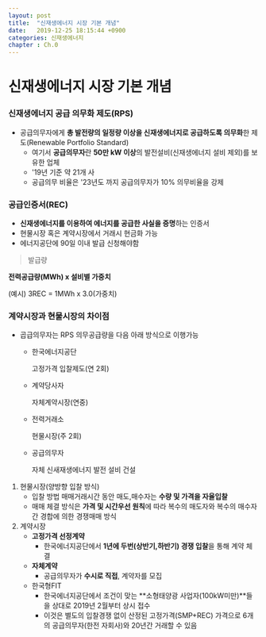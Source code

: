 ```yaml
---
layout: post
title:  "신재생에너지 시장 기본 개념"
date:   2019-12-25 18:15:44 +0900
categories: 신재생에너지
chapter : Ch.0
---
```


# 신재생에너지 시장 기본 개념

### 신재생에너지 공급 의무화 제도(RPS)

- 공급의무자에게 **총 발전량의 일정량 이상을 신재생에너지로 공급하도록 의무화**한 제도(Renewable Portfolio Standard)
    - 여기서 **공급의무자**란 **50만 kW 이상**의 발전설비(신재생에너지 설비 제외)를 보유한 업체
    - '19년 기준 약 21개 사
    - 공급의무 비율은 '23년도 까지 공급의무자가 10% 의무비율을 강제

### 공급인증서(REC)

- **신재생에너지를 이용하여 에너지를 공급한 사실을 증명**하는 인증서
- 현물시장 혹은 계약시장에서 거래시 현금화 가능
- 에너지공단에 90일 이내 발급 신청해야함

> 발급량

**전력공급량(MWh) x 설비별 가중치**

(예시) 3REC = 1MWh x 3.0(가중치)

 

### 계약시장과 현물시장의 차이점

- 곱급의무자는 RPS 의무공급량을 다음 아래 방식으로 이행가능
    - 한국에너지공단

        고정가격 입찰제도(연 2회)

    - 계약당사자

        자체계약시장(연중)

    - 전력거래소

        현물시장(주 2회)

    - 공급의무자

        자체 신새재생에너지 발전 설비 건설

1. 현물시장(양방향 입찰 방식)
    - 입찰 방법 매매거래시간 동안 매도,매수자는 **수량 및 가격을 자율입찰**
    - 매매 체결 방식은 **가격 및 시간우선  원칙**에 따라 복수의 매도자와 복수의 매수자 간 경합에 의한 경쟁매매 방식
2. 계약시장
    - **고정가격 선정계약**
        - 한국에너지공단에서 **1년에 두번(상반기,하반기) 경쟁 입찰**을 통해 계약 체결
    - **자체계약**
        - 공급의무자가 **수시로 직접**, 계약자를 모집
    - 한국형FIT
        - 한국에너지공단에서 조건이 맞는 **소형태양광 사업자(100kW미만)**들을 상대로 2019년 2월부터 상시 접수
        - 이것은 별도의 입찰경쟁 없이 산정된 고정가격(SMP+REC) 가격으로 6개의 공급의무자(한전 자회사)와 20년간 거래할 수 있음